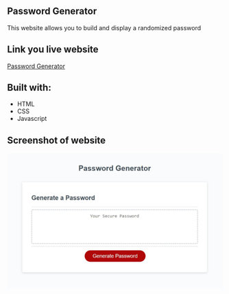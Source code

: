 ## Password Generator
This website allows you to build and display a randomized password

## Link you live website
[Password Generator](https://jasonmcgill.github.io/passwordgenerator/)

## Built with:
* HTML
* CSS
* Javascript

## Screenshot of website
![homepage](https://raw.githubusercontent.com/jasonmcgill/passwordgenerator/master/assets/screen1.JPG)
